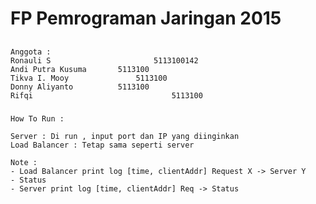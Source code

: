 # FP Pemrograman Jaringan 2015

##
	Anggota :
	Ronauli S						5113100142
	Andi Putra Kusuma		5113100
	Tikva I. Mooy				5113100
	Donny Aliyanto			5113100
	Rifqi								5113100

###
 	How To Run :

	Server : Di run , input port dan IP yang diinginkan
	Load Balancer : Tetap sama seperti server

	Note :
	- Load Balancer print log [time, clientAddr] Request X -> Server Y
	- Status
	- Server print log [time, clientAddr] Req -> Status

